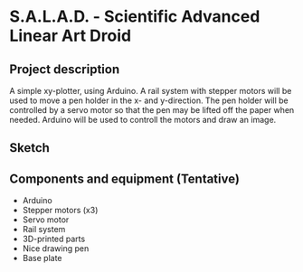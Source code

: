 # S.A.L.A.D. - Scientific Advanced Linear Art Droid

## Project description
A simple xy-plotter, using Arduino. A rail system with stepper motors will be used to move a pen holder in the x- and y-direction. The pen holder will be controlled by a servo motor so that the pen may be lifted off the paper when needed. Arduino will be used to controll the motors and draw an image.

## Sketch

## Components and equipment (Tentative)
- Arduino
- Stepper motors (x3)
- Servo motor
- Rail system
- 3D-printed parts
- Nice drawing pen
- Base plate
